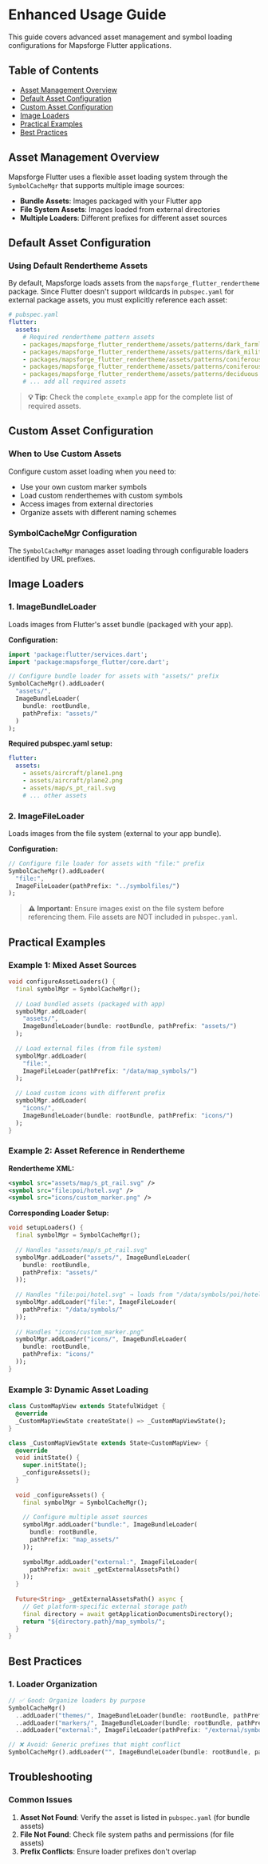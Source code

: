 # Enhanced Usage Guide

This guide covers advanced asset management and symbol loading configurations for Mapsforge Flutter applications.

## Table of Contents
- [Asset Management Overview](#asset-management-overview)
- [Default Asset Configuration](#default-asset-configuration)
- [Custom Asset Configuration](#custom-asset-configuration)
- [Image Loaders](#image-loaders)
- [Practical Examples](#practical-examples)
- [Best Practices](#best-practices)

## Asset Management Overview

Mapsforge Flutter uses a flexible asset loading system through the `SymbolCacheMgr` that supports multiple image sources:
- **Bundle Assets**: Images packaged with your Flutter app
- **File System Assets**: Images loaded from external directories
- **Multiple Loaders**: Different prefixes for different asset sources

## Default Asset Configuration

### Using Default Rendertheme Assets

By default, Mapsforge loads assets from the `mapsforge_flutter_rendertheme` package. Since Flutter doesn't support wildcards in `pubspec.yaml` for external package assets, you must explicitly reference each asset:

```yaml
# pubspec.yaml
flutter:
  assets:
    # Required rendertheme pattern assets
    - packages/mapsforge_flutter_rendertheme/assets/patterns/dark_farmland.svg
    - packages/mapsforge_flutter_rendertheme/assets/patterns/dark_military.png
    - packages/mapsforge_flutter_rendertheme/assets/patterns/coniferous.svg
    - packages/mapsforge_flutter_rendertheme/assets/patterns/coniferous_and_deciduous.svg
    - packages/mapsforge_flutter_rendertheme/assets/patterns/deciduous.svg
    # ... add all required assets
```

> **💡 Tip**: Check the `complete_example` app for the complete list of required assets.

## Custom Asset Configuration

### When to Use Custom Assets

Configure custom asset loading when you need to:
- Use your own custom marker symbols
- Load custom renderthemes with custom symbols
- Access images from external directories
- Organize assets with different naming schemes

### SymbolCacheMgr Configuration

The `SymbolCacheMgr` manages asset loading through configurable loaders identified by URL prefixes.

## Image Loaders

### 1. ImageBundleLoader

Loads images from Flutter's asset bundle (packaged with your app).

**Configuration:**
```dart
import 'package:flutter/services.dart';
import 'package:mapsforge_flutter/core.dart';

// Configure bundle loader for assets with "assets/" prefix
SymbolCacheMgr().addLoader(
  "assets/", 
  ImageBundleLoader(
    bundle: rootBundle, 
    pathPrefix: "assets/"
  )
);
```

**Required pubspec.yaml setup:**
```yaml
flutter:
  assets:
    - assets/aircraft/plane1.png
    - assets/aircraft/plane2.png
    - assets/map/s_pt_rail.svg
    # ... other assets
```

### 2. ImageFileLoader

Loads images from the file system (external to your app bundle).

**Configuration:**
```dart
// Configure file loader for assets with "file:" prefix
SymbolCacheMgr().addLoader(
  "file:", 
  ImageFileLoader(pathPrefix: "../symbolfiles/")
);
```

> **⚠️ Important**: Ensure images exist on the file system before referencing them. File assets are NOT included in `pubspec.yaml`.

## Practical Examples

### Example 1: Mixed Asset Sources

```dart
void configureAssetLoaders() {
  final symbolMgr = SymbolCacheMgr();
  
  // Load bundled assets (packaged with app)
  symbolMgr.addLoader(
    "assets/", 
    ImageBundleLoader(bundle: rootBundle, pathPrefix: "assets/")
  );
  
  // Load external files (from file system)
  symbolMgr.addLoader(
    "file:", 
    ImageFileLoader(pathPrefix: "/data/map_symbols/")
  );
  
  // Load custom icons with different prefix
  symbolMgr.addLoader(
    "icons/", 
    ImageBundleLoader(bundle: rootBundle, pathPrefix: "icons/")
  );
}
```

### Example 2: Asset Reference in Rendertheme

**Rendertheme XML:**
```xml
<symbol src="assets/map/s_pt_rail.svg" />
<symbol src="file:poi/hotel.svg" />
<symbol src="icons/custom_marker.png" />
```

**Corresponding Loader Setup:**
```dart
void setupLoaders() {
  final symbolMgr = SymbolCacheMgr();
  
  // Handles "assets/map/s_pt_rail.svg"
  symbolMgr.addLoader("assets/", ImageBundleLoader(
    bundle: rootBundle, 
    pathPrefix: "assets/"
  ));
  
  // Handles "file:poi/hotel.svg" → loads from "/data/symbols/poi/hotel.svg"
  symbolMgr.addLoader("file:", ImageFileLoader(
    pathPrefix: "/data/symbols/"
  ));
  
  // Handles "icons/custom_marker.png"
  symbolMgr.addLoader("icons/", ImageBundleLoader(
    bundle: rootBundle, 
    pathPrefix: "icons/"
  ));
}
```

### Example 3: Dynamic Asset Loading

```dart
class CustomMapView extends StatefulWidget {
  @override
  _CustomMapViewState createState() => _CustomMapViewState();
}

class _CustomMapViewState extends State<CustomMapView> {
  @override
  void initState() {
    super.initState();
    _configureAssets();
  }
  
  void _configureAssets() {
    final symbolMgr = SymbolCacheMgr();
    
    // Configure multiple asset sources
    symbolMgr.addLoader("bundle:", ImageBundleLoader(
      bundle: rootBundle, 
      pathPrefix: "map_assets/"
    ));
    
    symbolMgr.addLoader("external:", ImageFileLoader(
      pathPrefix: await _getExternalAssetsPath()
    ));
  }
  
  Future<String> _getExternalAssetsPath() async {
    // Get platform-specific external storage path
    final directory = await getApplicationDocumentsDirectory();
    return "${directory.path}/map_symbols/";
  }
}
```

## Best Practices

### 1. Loader Organization
```dart
// ✅ Good: Organize loaders by purpose
SymbolCacheMgr()
  ..addLoader("themes/", ImageBundleLoader(bundle: rootBundle, pathPrefix: "themes/"))
  ..addLoader("markers/", ImageBundleLoader(bundle: rootBundle, pathPrefix: "markers/"))
  ..addLoader("external:", ImageFileLoader(pathPrefix: "/external/symbols/"));

// ❌ Avoid: Generic prefixes that might conflict
SymbolCacheMgr().addLoader("", ImageBundleLoader(bundle: rootBundle, pathPrefix: ""));
```

## Troubleshooting

### Common Issues

1. **Asset Not Found**: Verify the asset is listed in `pubspec.yaml` (for bundle assets)
2. **File Not Found**: Check file system paths and permissions (for file assets)
3. **Prefix Conflicts**: Ensure loader prefixes don't overlap

